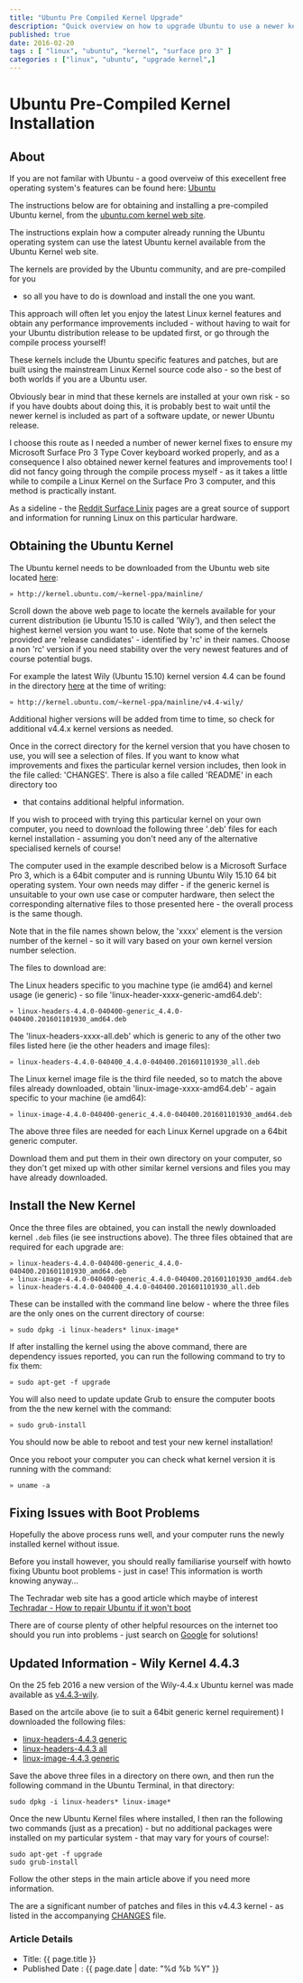 ```yaml
---
title: "Ubuntu Pre Compiled Kernel Upgrade"
description: "Quick overview on how to upgrade Ubuntu to use a newer kernel - without compiling a new Linux kernel yourself"
published: true
date: 2016-02-20
tags : [ "linux", "ubuntu", "kernel", "surface pro 3" ]
categories : ["linux", "ubuntu", "upgrade kernel",]
---
```

# Ubuntu Pre-Compiled Kernel Installation

## About

If you are not familar with Ubuntu - a good overveiw of this execellent free
operating system's features can be found here: [Ubuntu](http://www.ubuntu.com/desktop/features)

The instructions below are for obtaining and installing a pre-compiled Ubuntu
kernel, from the [ubuntu.com kernel web site](http://kernel.ubuntu.com/).

The instructions explain how a computer already running the Ubuntu operating
system can use the latest Ubuntu kernel available from the Ubuntu Kernel web
site.

The kernels are provided by the Ubuntu community, and are pre-compiled for you
- so all you have to do is download and install the one you want.

This approach will often let you enjoy the latest Linux kernel features and
obtain any performance improvements included - without having to wait for your
Ubuntu distribution release to be updated first, or go through the compile
process yourself!

These kernels include the Ubuntu specific features and patches, but are built
using the mainstream Linux Kernel source code also - so the best of both
worlds if you are a Ubuntu user.

Obviously bear in mind that these kernels are installed at your own risk - so
if you have doubts about doing this, it is probably best to wait until the
newer kernel is included as part of a software update, or newer Ubuntu
release.

I choose this route as I needed a number of newer kernel fixes to ensure my
Microsoft Surface Pro 3 Type Cover keyboard worked properly, and as a
consequence I also obtained newer kernel features and improvements too! I did
not fancy going through the compile process myself - as it takes a little while
to compile a Linux Kernel on the Surface Pro 3 computer, and this method is
practically instant. 

As a sideline - the [Reddit Surface
Linix](https://www.reddit.com/r/surfacelinux) pages are a great source of
support and information for running Linux on this particular hardware.


## Obtaining the Ubuntu Kernel

The Ubuntu kernel needs to be downloaded from the Ubuntu web site located
[here](http://kernel.ubuntu.com/~kernel-ppa/mainline/):

	» http://kernel.ubuntu.com/~kernel-ppa/mainline/

Scroll down the above web page to locate the kernels available for your
current distribution (ie Ubuntu 15.10 is called 'Wily'), and then select the
highest kernel version you want to use. Note that some of the kernels provided
are 'release candidates' - identified by 'rc' in their names. Choose a non
'rc' version if you need stability over the very newest features and of course
potential bugs.

For example the latest Wily (Ubuntu 15.10) kernel version 4.4 can be found in
the directory [here](http://kernel.ubuntu.com/~kernel-ppa/mainline/v4.4-wily/) at the time of writing:

	» http://kernel.ubuntu.com/~kernel-ppa/mainline/v4.4-wily/

Additional higher versions will be added from time to time, so check for
additional v4.4.x kernel versions as needed.

Once in the correct directory for the kernel version that you have chosen to
use, you will see a selection of files. If you want to know what improvements
and fixes the particular kernel version includes, then look in the file
called: 'CHANGES'. There is also a file called 'README' in each directory too
- that contains additional helpful information.

If you wish to proceed with trying this particular kernel on your own
computer, you need to download the following three '.deb' files for each
kernel installation - assuming you don't need any of the alternative
specialised kernels of course!

The computer used in the example described below is a Microsoft Surface Pro 3,
which is a 64bit computer and is running Ubuntu Wily 15.10 64 bit operating
system. Your own needs may differ - if the generic kernel is unsuitable to your
own use case or computer hardware, then select the corresponding alternative
files to those presented here - the overall process is the same though.

Note that in the file names shown below, the 'xxxx' element is the version
number of the kernel - so it will vary based on your own kernel version number
selection.

The files to download are:

The Linux headers specific to you machine type (ie amd64) and kernel
usage (ie generic) - so file 'linux-header-xxxx-generic-amd64.deb':

	» linux-headers-4.4.0-040400-generic_4.4.0-040400.201601101930_amd64.deb

The 'linux-headers-xxxx-all.deb' which is generic to any of the other
two files listed here (ie the other headers and image files):

	» linux-headers-4.4.0-040400_4.4.0-040400.201601101930_all.deb

The Linux kernel image file is the third file needed, so to match the above
files already downloaded, obtain 'linux-image-xxxx-amd64.deb' - again specific
to your machine (ie amd64):

	» linux-image-4.4.0-040400-generic_4.4.0-040400.201601101930_amd64.deb

The above three files are needed for each Linux Kernel upgrade on a 64bit
generic computer.

Download them and put them in their own directory on your computer, so they
don't get mixed up with other similar kernel versions and files you may have
already downloaded.


## Install the New Kernel

Once the three files are obtained, you can install the newly downloaded kernel
`.deb` files (ie see instructions above). The three files obtained that are
required for each upgrade are:

	» linux-headers-4.4.0-040400-generic_4.4.0-040400.201601101930_amd64.deb
	» linux-image-4.4.0-040400-generic_4.4.0-040400.201601101930_amd64.deb
	» linux-headers-4.4.0-040400_4.4.0-040400.201601101930_all.deb

These can be installed with the command line below - where the three files are
the only ones on the current directory of course:

	» sudo dpkg -i linux-headers* linux-image*

If after installing the kernel using the above command, there are dependency
issues reported, you can run the following command to try to fix them:

	» sudo apt-get -f upgrade

You will also need to update update Grub to ensure the computer boots
from the the new kernel with the command:

	» sudo grub-install

You should now be able to reboot and test your new kernel installation!

Once you reboot your computer you can check what kernel version it is running
with the command:

	» uname -a
	
## Fixing Issues with Boot Problems

Hopefully the above process runs well, and your computer runs the newly
installed kernel without issue. 

Before you install however, you should really familiarise yourself with howto
fixing Ubuntu boot problems - just in case! This information is worth knowing
anyway...

The Techradar web site has a good article which maybe of interest [Techradar -
How to repair Ubuntu if it won't
boot](http://www.techradar.com/how-to/computing/how-to-boot-repair-ubuntu-1315203)

There are of course plenty of other helpful resources on the internet too
should you run into problems - just search on
[Google](https://www.google.co.uk/webhp?sourceid=chrome-instant&ion=1&espv=2&ie=UTF-8#q=ubuntu%20boot%20failure)
for solutions!

## Updated Information - Wily Kernel 4.4.3

On the 25 feb 2016 a new version of the Wily-4.4.x Ubuntu kernel was made
available as
[v4.4.3-wily](http://kernel.ubuntu.com/~kernel-ppa/mainline/v4.4.3-wily/).

Based on the artcile above (ie to suit a 64bit generic kernel requirement) I downloaded the
following files:

 - [linux-headers-4.4.3 generic](http://kernel.ubuntu.com/~kernel-ppa/mainline/v4.4.3-wily/linux-headers-4.4.3-040403-generic_4.4.3-040403.201602251634_amd64.deb)
 - [linux-headers-4.4.3 all](http://kernel.ubuntu.com/~kernel-ppa/mainline/v4.4.3-wily/linux-headers-4.4.3-040403_4.4.3-040403.201602251634_all.deb)
 - [linux-image-4.4.3 generic](http://kernel.ubuntu.com/~kernel-ppa/mainline/v4.4.3-wily/linux-image-4.4.3-040403-generic_4.4.3-040403.201602251634_amd64.deb)

Save the above three files in a directory on there own, and then run the
following command in the Ubuntu Terminal, in that directory:
```
sudo dpkg -i linux-headers* linux-image*
```
Once the new Ubuntu Kernel files where installed, I then ran the following two
commands (just as a precation) - but no additional packages were installed on my
particular system - that may vary for yours of course!:
```
sudo apt-get -f upgrade
sudo grub-install
```
Follow the other steps in the main article above if you need more information.

The are a significant number of patches and files in this v4.4.3 kernel - as
listed in the accompanying
[CHANGES](http://kernel.ubuntu.com/~kernel-ppa/mainline/v4.4.3-wily/CHANGES)
file.


### Article Details

- Title: {{ page.title }}
- Published Date : {{ page.date | date: "%d %b %Y" }}
